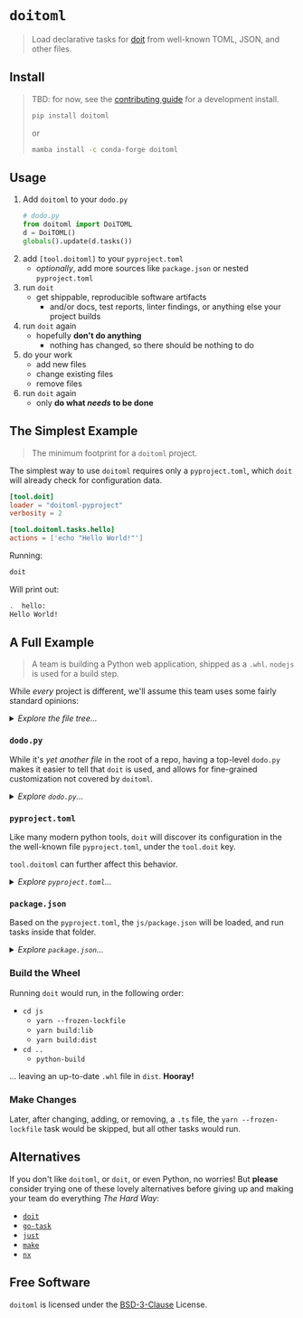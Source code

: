 # `doitoml`

> Load declarative tasks for [doit] from well-known TOML, JSON, and other files.

[doit]: https://github.com/pydoit/doit

## Install

> TBD: for now, see the [contributing guide] for a development install.
>
> ```bash
> pip install doitoml
> ```
>
> or
>
> ```bash
> mamba install -c conda-forge doitoml
> ```

[contributing guide]: https://github.com/deathbeds/doitoml/tree/main/CONTRIBUTING.md

## Usage

1. Add `doitoml` to your `dodo.py`
   ```py
   # dodo.py
   from doitoml import DoiTOML
   d = DoiTOML()
   globals().update(d.tasks())
   ```
2. add `[tool.doitoml]` to your `pyproject.toml`
   - _optionally_, add more sources like `package.json` or nested `pyproject.toml`
3. run `doit`
   - get shippable, reproducible software artifacts
     - and/or docs, test reports, linter findings, or anything else your project builds
4. run `doit` again
   - hopefully **don't do anything**
     - nothing has changed, so there should be nothing to do
5. do your work
   - add new files
   - change existing files
   - remove files
6. run `doit` again
   - only **do what _needs_ to be done**


## The Simplest Example

> The minimum footprint for a `doitoml` project.

The simplest way to use `doitoml` requires only a `pyproject.toml`, which `doit`
will already check for configuration data.

<!-- toml examples/no-dodo -->
```toml
[tool.doit]
loader = "doitoml-pyproject"
verbosity = 2

[tool.doitoml.tasks.hello]
actions = ['echo "Hello World!"']
```
<!-- toml examples/no-dodo -->

Running:

```bash
doit
```

Will print out:

```bash
.  hello:
Hello World!
```

## A Full Example

> A team is building a Python web application, shipped as a `.whl`. `nodejs` is used for a build step.

While _every_ project is different, we'll assume this team uses some fairly standard
opinions:

<details>

<summary><i>Explore the file tree...</i></summary>

<!-- tree examples/py-js-web -->
```
  README.md
  LICENSE
  pyproject.toml
  dodo.py
  src/
    foo/
      __init__.py
      app.py
  js/
    package.json
    yarn.lock
    tsconfig.json
    webpack.config.js
    src/
      index.ts
    style/
      index.css
```
<!-- tree examples/py-js-web -->

</details>


### `dodo.py`

While it's _yet another file_ in the root of a repo, having a top-level `dodo.py` makes it
easier to tell that `doit` is used, and allows for fine-grained customization not
covered by `doitoml`.

<details>

<summary><i>Explore <code>dodo.py</code>...</i></summary>

<!-- py examples/py-js-web/dodo.py -->
```py
from doitoml import DoiTOML
doitoml = DoiTOML()
globals().update(doitoml.tasks())
```
<!-- py examples/py-js-web/dodo.py -->

</details>


### `pyproject.toml`

Like many modern python tools, `doit` will discover its configuration in the the
well-known file `pyproject.toml`, under the `tool.doit` key.

`tool.doitoml` can further affect this behavior.

<details>

<summary><i>Explore <code>pyproject.toml</code>...</i></summary>

<!-- toml examples/py-js-web/pyproject.toml -->
```toml
[tool.doit]
default_tasks = ["backend:build"]

[tool.doitoml.config]
backend = "./pyproject.toml"
frontend = "./js/package.json"

[tool.doitoml.env]
FOO_PY_VERSION = ":get::toml::./pyproject.toml::project::version"

[tool.doitoml.paths]
whl = ["dist/foo-${FOO_PY_VERSION}-py3-none-any.whl"]
py_src = [":rglob::src::*.py"]
readme = ["README.md"]
license = ["LICENSE"]
ppt = ["pyproject.toml"]

[tool.doitoml.tasks.build]
file_dep = ["::readme", "::license", "::ppt", "::py_src", "::frontend::dist"]
targets = ["::whl"]
actions = [["pyproject-build"]]
```
<!-- toml examples/py-js-web/pyproject.toml -->

</details>


### `package.json`

Based on the `pyproject.toml`, the `js/package.json` will be loaded, and run
tasks inside that folder.

<details>

<summary><i>Explore <code>package.json</code>...</i></summary>

<!-- json examples/py-js-web/js/package.json -->
```json
{
  "name": "foo",
  "scripts": {
    "build:lib": "tsc -b",
    "build:dist": "webpack"
  },
  "doitoml": {
    "paths": {
      "pj": ["package.json"],
      "ts_src": ["rglob:src:*.ts"],
      "ts_cfg": ["tsconfig.json"],
      "ts_buildinfo": ["tsconfig.tsbuildinfo"],
      "y_lock": ["yarn.lock"],
      "y_integrity": ["node_modules/.yarn-integrity"],
      "w_cfg": ["webpack.config.js"],
      "dist_html": ["../src/static/index.html"],
      "style": [":rglob:style:*"]
    },
    "tasks": {
      "install": {
        "file_dep": ["::y_lock", "::pj"],
        "targets": ["::y_integrity"],
        "actions": [["yarn", "--frozen-lockfile"]]
      }
      "build:lib": {
        "file_dep": ["::y_integrity", "::ts_cfg", "::ts_src"],
        "targets": ["::ts_buildinfo"],
        "actions": [["yarn", "build:lib"]]
      },
      "build:dist": {
        "file_dep": ["::y_integrity", "::ts_buildinfo", "::w_cfg", "::style"],
        "targets": ["::dist"],
        "actions": [["yarn", "build:dist"]]
      }
    }
  }
}
```
<!-- json examples/py-js-web/js/package.json -->

</details>


### Build the Wheel

Running `doit` would run, in the following order:

- `cd js`
  - `yarn --frozen-lockfile`
  - `yarn build:lib`
  - `yarn build:dist`
- `cd ..`
  - `python-build`

... leaving an up-to-date `.whl` file in `dist`. **Hooray!**

### Make Changes

Later, after changing, adding, or removing, a `.ts` file, the
`yarn --frozen-lockfile` task would be skipped, but all other tasks would run.

## Alternatives

If you don't like `doitoml`, or `doit`, or even Python, no worries! But **please**
consider trying one of these lovely alternatives before giving up and making
your team do everything _The Hard Way_:

- [`doit`][doit]
- [`go-task`](https://github.com/go-task/task)
- [`just`](https://github.com/casey/just)
- [`make`](https://www.gnu.org/software/make)
- [`nx`](https://nx.dev)

## Free Software

`doitoml` is licensed under the [BSD-3-Clause] License.

[bsd-3-clause]: https://github.com/deathbeds/doitoml/tree/main/README.md
